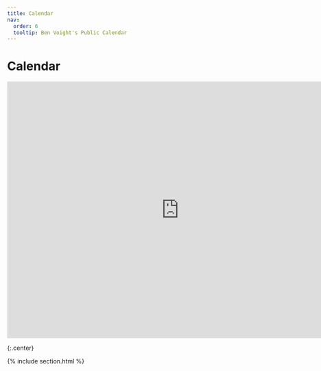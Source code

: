 ```yaml
---
title: Calendar
nav:
  order: 6
  tooltip: Ben Voight's Public Calendar
---
```


# <i class="fa-solid fa-calendar"></i>Calendar

<iframe src="https://calendar.google.com/calendar/embed?src=bvoight28%40gmail.com&ctz=America%2FNew_York" style="border: 0" width="800" height="600" frameborder="0" scrolling="no"></iframe>

{:.center}

{% include section.html %}
